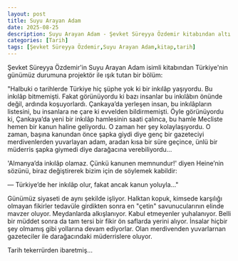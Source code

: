 ```yaml
---
layout: post
title: Suyu Arayan Adam
date: 2025-08-25
description: Suyu Arayan Adam - Şevket Süreyya Özdemir kitabından altı çizili bir bölüm
categories: [Tarih]
tags: [Şevket Süreyya Özdemir,Suyu Arayan Adam,kitap,tarih]
---
```


Şevket Süreyya Özdemir'in Suyu Arayan Adam isimli kitabından Türkiye'nin günümüz durumuna projektör ile ışık tutan bir bölüm:

"Halbuki o tarihlerde Türkiye hiç şüphe yok ki bir inkılâp yaşıyordu. Bu inkılâp bitmemişti. Fakat görünüyordu ki bazı insanlar bu inkılâbın önünde değil, ardında koşuyorlardı. Çankaya’da yerleşen insan, bu inkılâpların listesini, bu insanlara ne çare ki evvelden bildirmemişti. Öyle görünüyordu ki, Çankaya’da yeni bir inkılâp hamlesinin saati çalınca, bu hamle Mecliste hemen bir kanun haline geliyordu. O zaman her şey kolaylaşıyordu. O zaman, başına kanundan önce şapka giydi diye genç bir gazeteciyi merdivenlerden yuvarlayan adam, aradan kısa bir süre geçince, ünlü bir müderris şapka giymedi diye darağacına verebiliyordu...

'Almanya’da inkılâp olamaz. Çünkü kanunen memnundur!' diyen Heine’nin sözünü, biraz değiştirerek bizim için de söylemek kabildir:

— Türkiye’de her inkılâp olur, fakat ancak kanun yoluyla..."


Günümüz siyaseti de aynı şekilde işliyor. Halktan kopuk, kimsede karşılığı olmayan fikirler tedavüle girdikten sonra en "çetin" savunucularının elinde mavzer oluyor. Meydanlarda alkışlanıyor. Kabul etmeyenler yuhalanıyor. Belli bir müddet sonra da tam tersi bir fikir ön saflarda yerini alıyor. İnsalar hiçbir şey olmamış gibi yollarına devam ediyorlar. Olan merdivenden yuvarlarnan gazeteciler ile darağacındaki müderrislere oluyor.

Tarih tekerrürden ibaretmiş...
